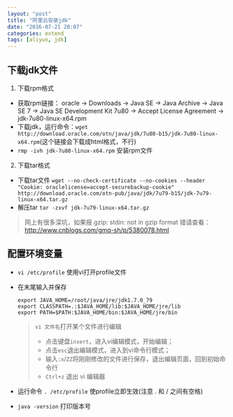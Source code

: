 ```yaml
---
layout: "post"
title: "阿里云安装jdk"
date: "2016-07-21 20:07"
categories: extend
tags: [aliyun, jdk]
---
```


## 下载jdk文件
1. 下载rpm格式
  - 获取rpm链接： oracle -> Downloads -> Java SE -> Java Archive -> Java SE 7 -> Java SE Development Kit 7u80 -> Accept License Agreement -> jdk-7u80-linux-x64.rpm
  - 下载jdk，运行命令：`wget http://download.oracle.com/otn/java/jdk/7u80-b15/jdk-7u80-linux-x64.rpm`(这个链接会下载成html格式，不行)
  - `rmp -ivh jdk-7u80-linux-x64.rpm` 安装rpm文件
2. 下载tar格式
  - 下载tar文件 `wget --no-check-certificate --no-cookies --header "Cookie: oraclelicense=accept-securebackup-cookie" http://download.oracle.com/otn-pub/java/jdk/7u79-b15/jdk-7u79-linux-x64.tar.gz`
  - 解压tar `tar -zxvf jdk-7u79-linux-x64.tar.gz`
  > 网上有很多深坑，如果报 gzip: stdin: not in gzip format 错请查看：http://www.cnblogs.com/gmq-sh/p/5380078.html

## 配置环境变量
- `vi /etc/profile` 使用vi打开profile文件
- 在末尾输入并保存
  ```linux
  export JAVA_HOME=/root/java/jre/jdk1.7.0_79
  export CLASSPATH=.:$JAVA_HOME/lib:$JAVA_HOME/jre/lib
  export PATH=$PATH:$JAVA_HOME/bin:$JAVA_HOME/jre/bin
  ```
  > `vi 文件名`打开某个文件进行编辑
  > - 点击键盘`insert`，进入vi编辑模式，开始编辑；
  > - 点击`esc`退出编辑模式，进入到vi命令行模式；
  > - 输入`:x`/`ZZ`将刚刚修改的文件进行保存，退出编辑页面，回到初始命令行
  > - `Ctrl+z` 退出 vi 编辑器

- 运行命令 `. /etc/profile` 使profile立即生效(注意 . 和 / 之间有空格)
- `java -version` 打印版本号
